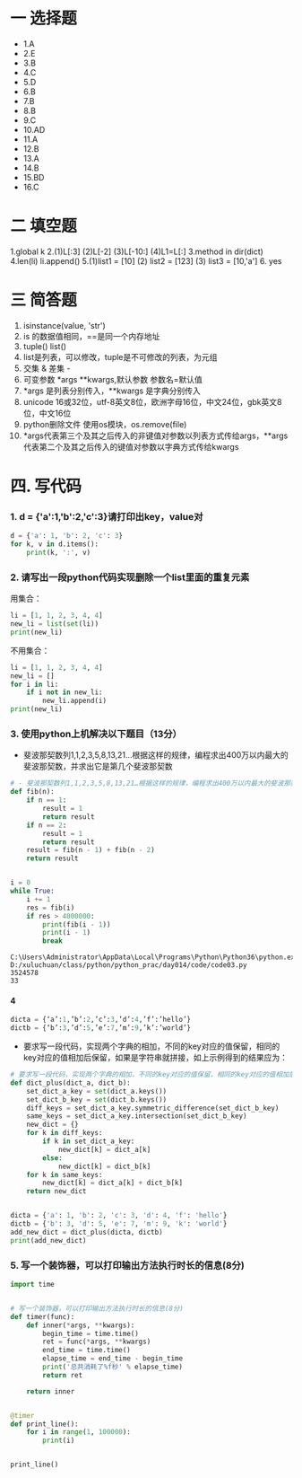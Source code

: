 # 一 选择题

- 1.A
- 2.E
- 3.B
- 4.C
- 5.D
- 6.B
- 7.B
- 8.B
- 9.C
- 10.AD
- 11.A
- 12.B
- 13.A
- 14.B
- 15.BD
- 16.C

# 二 填空题

1.global k
2.(1)L[:3]
(2)L[-2]
(3)L[-10:]
(4)L1=L[:]
3.method in dir(dict)
4.len(li) li.append()
5.(1)list1 = [10]
(2) list2 = [123]
(3) list3 = [10,'a']
6. yes
# 三 简答题

1. isinstance(value, 'str')
2. is 的数据值相同，==是同一个内存地址
3. tuple() list()
4. list是列表，可以修改，tuple是不可修改的列表，为元组
5. 交集 & 差集 -
6. 可变参数 \*args \*\*kwargs,默认参数 参数名=默认值
7. \*args 是列表分别传入，\*\*kwargs 是字典分别传入
8. unicode 16或32位，utf-8英文8位，欧洲字母16位，中文24位，gbk英文8位，中文16位
9. python删除文件 使用os模块，os.remove(file)
10. \*args代表第三个及其之后传入的非键值对参数以列表方式传给args，\*\*args代表第二个及其之后传入的键值对参数以字典方式传给kwargs

# 四. 写代码

### 1. d = {'a':1,'b':2,'c':3}请打印出key，value对
 
```python
d = {'a': 1, 'b': 2, 'c': 3}
for k, v in d.items():
    print(k, ':', v)
```


### 2. 请写出一段python代码实现删除一个list里面的重复元素

用集合：

```python
li = [1, 1, 2, 3, 4, 4]
new_li = list(set(li))
print(new_li)
```


不用集合：

```python
li = [1, 1, 2, 3, 4, 4]
new_li = []
for i in li:
    if i not in new_li:
        new_li.append(i)
print(new_li)
```
 

### 3. 使用python上机解决以下题目（13分）

- 斐波那契数列1,1,2,3,5,8,13,21…根据这样的规律，编程求出400万以内最大的斐波那契数，并求出它是第几个斐波那契数

```python
# - 斐波那契数列1,1,2,3,5,8,13,21…根据这样的规律，编程求出400万以内最大的斐波那契数，并求出它是第几个斐波那契数
def fib(n):
    if n == 1:
        result = 1
        return result
    if n == 2:
        result = 1
        return result
    result = fib(n - 1) + fib(n - 2)
    return result


i = 0
while True:
    i += 1
    res = fib(i)
    if res > 4000000:
        print(fib(i - 1))
        print(i - 1)
        break
```

```
C:\Users\Administrator\AppData\Local\Programs\Python\Python36\python.exe D:/xuluchuan/class/python/python_prac/day014/code/code03.py
3524578
33
```

#### 4
```python
dicta = {‘a’:1,’b’:2,’c’:3,’d’:4,’f’:’hello’}
dictb = {‘b’:3,’d’:5,’e’:7,’m’:9,’k’:’world’}
```
- 要求写一段代码，实现两个字典的相加，不同的key对应的值保留，相同的key对应的值相加后保留，如果是字符串就拼接，如上示例得到的结果应为：

```python
# 要求写一段代码，实现两个字典的相加，不同的key对应的值保留，相同的key对应的值相加后保留，如果是字符串就拼接，如上示例得到的结果应为：
def dict_plus(dict_a, dict_b):
    set_dict_a_key = set(dict_a.keys())
    set_dict_b_key = set(dict_b.keys())
    diff_keys = set_dict_a_key.symmetric_difference(set_dict_b_key)
    same_keys = set_dict_a_key.intersection(set_dict_b_key)
    new_dict = {}
    for k in diff_keys:
        if k in set_dict_a_key:
            new_dict[k] = dict_a[k]
        else:
            new_dict[k] = dict_b[k]
    for k in same_keys:
        new_dict[k] = dict_a[k] + dict_b[k]
    return new_dict


dicta = {'a': 1, 'b': 2, 'c': 3, 'd': 4, 'f': 'hello'}
dictb = {'b': 3, 'd': 5, 'e': 7, 'm': 9, 'k': 'world'}
add_new_dict = dict_plus(dicta, dictb)
print(add_new_dict)
```


### 5. 写一个装饰器，可以打印输出方法执行时长的信息(8分)

```python
import time


# 写一个装饰器，可以打印输出方法执行时长的信息(8分)
def timer(func):
    def inner(*args, **kwargs):
        begin_time = time.time()
        ret = func(*args, **kwargs)
        end_time = time.time()
        elapse_time = end_time - begin_time
        print('总共消耗了%f秒' % elapse_time)
        return ret

    return inner


@timer
def print_line():
    for i in range(1, 100000):
        print(i)


print_line()
```
